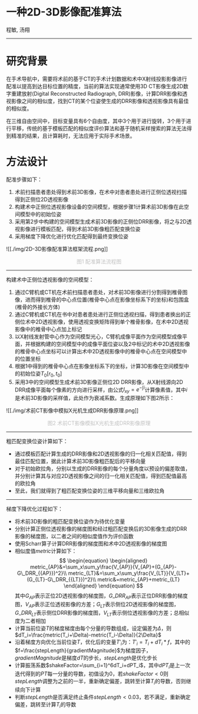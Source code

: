 # 一种2D-3D影像配准算法
程敏, 汤翔

---

# 研究背景

在手术导航中，需要将术前的基于CT的手术计划数据和术中X射线投影影像进行配准以提高到达目标位置的精度，当前的算法实现通常使用3D CT影像生成2D数字重建放射(Digital Reconstructed Radiograph, DRR)影像，计算DRR影像和透视影像之间的相似度，找到CT的某个位姿使生成的DRR影像和透视影像具有最佳的相似度。

在三维自由空间中，目标变量具有6个自由度，其中3个用于进行旋转，3个用于进行平移，传统的基于模板匹配的相似度评价算法和基于随机采样搜索的算法无法得到精准的结果，且计算耗时，无法应用于实际手术场景。

# 方法设计

配准步骤如下：
1. 术前扫描患者患处得到术前3D影像，在术中对患者患处进行正侧位透视扫描得到正侧位2D透视影像
2. 构建术中正侧位透视影像设备的空间模型，根据步骤1计算术前3D影像在此空间模型中的初始位姿
3. 采用第2步中构建的空间模型生成术前3D影像的正侧位DRR影像，将之与2D透视影像进行模板匹配，得到术前3D影像粗匹配变换位姿
4. 采用梯度下降优化进行优化匹配得到最终变换位姿

![[./img/2D-3D影像配准算法框架流程.png]]
<center><font color=silver>图1 配准算法流程图</font></center>

---
构建术中正侧位透视影像的空间模型：
1. 通过C臂机或CT机在术前扫描患者患处，对术前3D影像进行分割得到椎骨图像，进而得到椎骨的中心点位置(椎骨中心点在影像坐标系下的坐标)和包围盒(椎骨的外接长方体)
2. 通过C臂机或CT机在书中对患者患处进行正侧位透视扫描，得到患者换出的正侧位术中2D透视影像，使用透视变换矩阵得到单个椎骨影像，在术中2D透视影像中的椎骨中心点加上标记
3. 以X射线发射管中心作为空间模型光心，C臂机成像平面作为空间模型成像平面，并根据构建的空间模型中的成像平面位姿以及2中标记的术中2D透视影像的椎骨中心点坐标可以计算出术中2D透视影像中的椎骨中心点在空间模型中的位置坐标
4. 根据1中得到的椎骨中心点在影像坐标系下的坐标，计算3D影像在空间模型中的初始位姿$T_0[r_0,t_0]$
5. 采用3中的空间模型生成术前3D影像正侧位2D DRR影像，从X射线源向2D DRR成像平面每个像素的方向进行采样，由公式$I_{xy}=e^{-\int i}$计算像素值，其中$i$是术前3D影像的采样值，此处作为衰减系数。生成原理如下图2所示：

![[./img/术前CT影像中模拟X光机生成DRR影像原理.png]]
<center><font color=silver>图2 术前CT影像模拟X光机生成DRR影像原理</font></center>	

---
粗匹配变换位姿计算如下：
- 通过模板匹配计算生成的DRR影像和2D透视影像的归一化相关匹配值，得到最佳匹配位置，据此计算术前3D影像粗匹配后的平移向量
- 对于初始欧拉角，分别以生成的DRR影像的每个分量角度以预设的偏差取值，并分别计算其与对应2D透视影像之间的归一化相关匹配值，得到匹配值最高的欧拉角
- 至此，我们就得到了粗匹配变换位姿的三维平移向量和三维欧拉角

---
梯度下降优化过程如下：
- 将术前3D影像的粗匹配变换位姿作为待优化变量
- 分别计算正侧位透视影像的梯度图和经过粗匹配变换后的3D影像生成的DRR影像的梯度图，以二者之间的相似度值作为评价函数
- 使用Scharr算子计算DRR影像的梯度图和术中2D透视影像的梯度图
- 相似度值$metric$计算如下：
$$
\begin{equation}
\begin{aligned}
metric_{AP}&=\sum_x\sum_y\frac{V_{AP}}{V_{AP}+(G_{AP}-G\_DRR_{{AP}})^2}\\
metric_{LT}&=\sum_x\sum_y\frac{V_{LT}}{V_{LT}+(G_{LT}-G\_DRR_{{LT}})^2}\\
metric&=metric_{AP}+metric_{LT}
\end{aligned}
\end{equation}
$$
	其中$G_{AP}$表示正位2D透视影像的梯度图，$G\_DRR_{AP}$表示正位DRR影像的梯度图，$V_{AP}$表示正位透视影像的方差；$G_{LT}$表示侧位2D透视影像的梯度图，$G\_DRR_{LT}$表示侧位DRR影像的梯度图，$V_{LT}$表示侧位透视影像的方差；总相似度为二者相加
- 计算当前位姿$T$的梯度梯度由每个分量的导数组成，设定偏差为$\Delta$，则$dT_i=\frac{metric(T_i+\Delta)-metric(T_i-\Delta)}{2\Delta}$
- 沿着梯度方向优化当前位姿$T$，优化后的变量$T'_i$为：$T'_i=T_i+dT_i*f$，其中的$f=\frac{stepLength}{gradientMagnitude}$为梯度因子，$gradientMagnitude$是梯度$dT$的步长，$stepLength$是优化步长
- 计算振荡系数$shakeFactor=\sum_{i=1}^6dT_i+dPT_i$，其中$dPT_i$是上一次迭代得到的$PT$每一分量的导数，初值设为0，若$shakeFactor<0$则$stepLength$调整为之前的一半，重新确定偏差，跳转至计算$T_i$的导数，否则继续向下计算
- 判断$stepLength$是否满足终止条件$stepLength<0.03$，若不满足，重新确定偏差，跳转至计算$T_i$的导数
